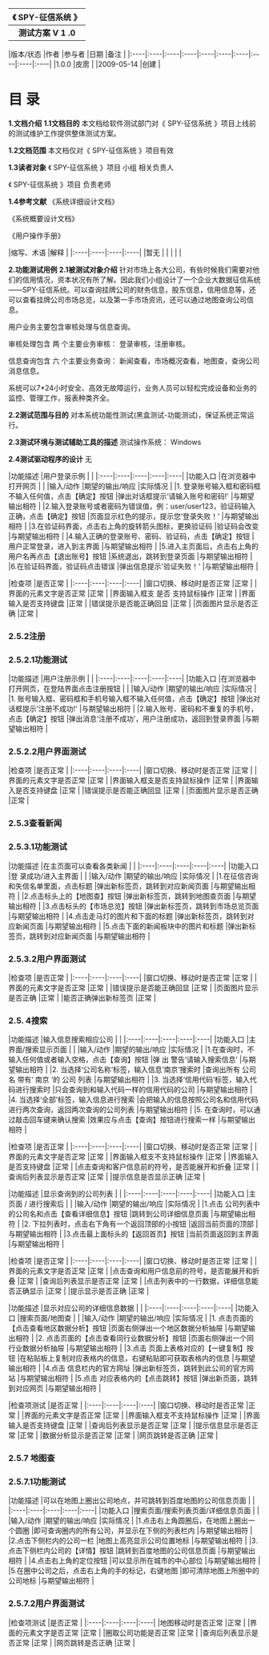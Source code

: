 |**《** **SPY-征信系统** 》 |
|:----:|
| **测试方案**  **V** **1** **.0** |



|版本/状态 |作者 |参与者 |日期 |备注 |
|:----|:----|:----|:----|:----|:----|:----|:----|:----|:----|
|1.0.0 |皮雳 |    |2009-05-14 |创建 |



# **目 录** 

**1.文档介绍** **1.1文档目的** 本文档给软件测试部门对《 SPY-征信系统 》项目上线前的测试维护工作提供整体测试方案。 

**1.2文档范围** 本文档仅对《 SPY-征信系统 》项目有效 

**1.3读者对象** 《 SPY-征信系统 》项目 小组 相关负责人 

《 SPY-征信系统 》项目 负责老师 

**1.4参考文献** 《系统详细设计文档》 

《系统概要设计文档》 

《用户操作手册》 

 

|缩写、术语 |解释 |
|:----|:----|:----|:----|
|暂无 |    |
|    |    |



**2.功能测试用例** **2.1被测试对象介绍** 针对市场上各大公司，有些时候我们需要对他们的信用情况，资本状况有所了解。因此我们小组设计了一个企业大数据征信系统——SPY-征信系统。可以查询挂牌公司的财务信息，股东信息，信用信息等，还可以查看挂牌公司市场总览，以及第一手市场资讯，还可以通过地图查询公司信息。 

用户业务主要包含审核处理与信息查询。 

审核处理包含 两 个主要业务审核： 登录审核，注册审核。 

信息查询包含 六 个主要业务查询： 新闻查看，市场概况查看，地图查，查询公司消息信息。 

系统可以7*24小时安全、高效无故障运行，业务人员可以轻松完成设备和业务的监控、管理工作，报表种类齐全。 

**2.2测试范围与目的** 对本系统功能性测试(黑盒测试-功能测试)，保证系统正常运行。 

**2.3测试环境与测试辅助工具的描述** 测试操作系统： Windows 

**2.4测试驱动程序的设计** 无 

|功能描述 |用户登录示例 |    |
|:----|:----|:----|:----|:----|
|功能入口 |在浏览器中打开网页 |    |
|输入/动作 |期望的输出/响应 |实际情况 |
|1. 登录账号输入框和密码框不输入任何值，点击【确定】按钮 |弹出对话框提示‘请输入账号和密码!' |与期望输出相符 |
|2.输入登录账号或者密码为错误值，例：user/user123，验证码输入正确，点击【确定】按钮 |页面显示红色的提示，提示您‘登录失败！’ |与期望输出相符 |
|3.在验证码界面，点击右上角的旋转箭头图标，更换验证码 |验证码会改变 |与期望输出相符 |
|4.输入正确的登录账号、密码、验证码，点击【确定】按钮 |用户正常登录，进入到主界面 |与期望输出相符 |
|5.进入主页面后，点击右上角的用户名再点击【退出账号】按钮 |系统退出，跳转到登录页面 |与期望输出相符 |
|6.在验证码界面，验证码点击错误 |弹出信息提示'验证失败！' |与期望输出相符 |

|检查项 |是否正常 |
|:----|:----|:----|:----|
|窗口切换、移动时是否正常 |正常 |
|界面的元素文字是否正常	 |正常 |
|界面输入框支 是否 支持鼠标操作 |正常 |
|界面输入是否支持键盘 |正常 |
|错误提示是否能正确回显 |正常 |
|页面图片显示是否正确 |正常 |



### **2.5.2注册** 

### **2.5.2.1功能测试** 

|功能描述 |用户注册示例 |    |
|:----|:----|:----|:----|:----|
|功能入口 |在浏览器中打开网页，在登陆界面点击注册按钮 |    |
|输入/动作 |期望的输出/响应 |实际情况 |
|1. 账号输入框、密码框和手机号输入框不输入任何值，点击【确定】按钮 |弹出对话框提示‘注册不成功!' |与期望输出相符 |
|2.输入账号、密码和不重复的手机号，点击【确定】按钮 |弹出消息‘注册不成功’，用户注册成功，返回到登录界面 |与期望输出相符 |

### **2.5.2.2用户界面测试** 

|检查项 |是否正常 |
|:----|:----|:----|:----|
|窗口切换、移动时是否正常 |正常 |
|界面的元素文字是否正常 |正常 |
|界面输入框支是否支持鼠标操作 |正常 |
|界面输入是否支持键盘 |正常 |
|错误提示是否能正确回显 |正常 |
|页面图片显示是否正确 |正常 |


### **2.5.3查看新闻** 

### **2.5.3.1功能测试** 

|功能描述 |在主页面可以查看各类新闻 |    |
|:----|:----|:----|:----|:----|
|功能入口 |登 录成功/进入主界面 |    |
|输入/动作 |期望的输出/响应 |实际情况 |
|1.在征信咨询和失信名单里面，点击标题 |弹出新标签页，跳转到对应新闻页面 |与期望输出相符 |
|2.点击标头上的【地图查】按钮 |弹出新标签页，跳转到地图查页面 |与期望输出相符 |
|3.点击标头的【市场总览】按钮 |弹出新标签页，跳转到市场总览页面 |与期望输出相符 |
|4.点击走马灯的图片和下面的标题 |弹出新标签页，跳转到对应新闻页面 |与期望输出相符 |
|5.点击下面的新闻板块中的图片和标题 |弹出新标签页，跳转到对应新闻页面 |与期望输出相符 |

### **2.5.3.2用户界面测试** 


|检查项 |是否正常 |
|:----|:----|:----|:----|
|窗口切换、移动时是否正常 |正常 |
|界面的元素文字是否正常 |正常 |
|错误提示是否能正确回显 |正常 |
|页面图片显示是否正确 |正常 |
|能否正确弹出新标签页 |正常 |




### **2.5.** **4搜索** 

|功能描述 |输入信息搜索相应公司 |    |
|:----|:----|:----|:----|:----|
|功能入口 |主界面/搜索显示页面 |    |
|输入/动作 |期望的输出/响应 |实际情况 |
|1.在查询时，不输入任何值或者输入空格，点击【查询】按钮 |弹 出 警告‘请输入搜索信息’ |与期望输出相符 |
|2. 当选择‘公司名称‘标签，输入信息’南京‘搜索时 |查询出所有 公司名 带有‘ 南京 ’的 公司 列表 |与期望输出相符 |
|3. 当选择‘信用代码‘标签，输入代码进行搜索时 |只会查询到和输入代码一样的信用代码的公司 |与期望输出相符 |
|4. 当选择‘全部’标签，输入信息进行搜索 |会把输入的信息按照公司名和信用代码进行两次查询，返回两次查询的公司列表 |与期望输出相符 |
|5. 在查询时，可以通过敲击回车键来确认搜索 |效果应与点击【查询】按钮进行搜索一样 |与期望输出相符 |



|检查项 |是否正常 |
|:----|:----|:----|:----|
|窗口切换、移动时是否正常 |正常 |
|界面的元素文字是否正常	 |正常 |
|界面输入框支不支持鼠标操作 |正常 |
|界面输入是否支持键盘 |正常 |
|点击查询和客户信息前的符号，是否能展开和折叠 |正常 |
|查询后列表显示是否正常 |正常 |
|提示信息是否显示正确 |正常 |

|功能描述 |显示查询到的公司列表 |    |
|:----|:----|:----|:----|:----|
|功能入口 |主页面 / 进行搜索后 |    |
|输入/动作 |期望的输出/响应 |实际情况 |
|1.点击 公司列表中的公司名和点击【查看详细信息】按钮 |跳转到公司详细信息页面 |与期望输出相符 |
|2. 下拉列表时，点击右下角有一个返回顶部的小按钮 |返回当前页面的顶部 |与期望输出相符 |
|3.点击最上面标头的【返回首页】按钮 |当前页面返回到主界面 |与期望输出相符 |



|检查项 |是否正常 |
|:----|:----|:----|:----|
|窗口切换、移动时是否正常 |正常 |
|界面的元素文字是否正常	 |正常 |
|点击查询和用户信息前的符号，是否能展开和折叠 |正常 |
|查询后列表显示是否正常 |正常 |
|点击列表中的一行数据，详细信息能否正确显示 |正常 |
|提示显示是否正确 |正常 |

|功能描述 |显示对应公司的详细信息数据 |    |
|:----|:----|:----|:----|:----|
|功能入口 |搜索页面/地图查 |    |
|输入/动作 |期望的输出/响应 |实际情况 |
|1. 点击页面的【点击查看地区数据分析】按钮 |页面右侧弹出一个地区数据分析抽屉 |与期望输出相符 |
|2. 点击页面的【点击查看同行业数据分析】按钮 |页面右侧弹出一个同行业数据分析抽屉 |与期望输出相符 |
|3.点击 页面上表格对应的【一键复制】按钮 |在粘贴板上复制对应表格内的信息，右键粘贴即可获取表格内的信息 |与期望输出相符 |
|4.点击 信息栏内的官方网址 |弹出新标签页，跳转到此公司的官方网站 |与期望输出相符 |
|5.点击 对应表格内的【点击跳转】按钮 |弹出新页面，跳转到对应网页 |与期望输出相符 |



|检查项测试 |是否正常 |
|:----|:----|:----|:----|
|窗口切换、移动时是否正常 |正常 |
|界面的元素文字是否正常 |正常 |
|界面输入框支不支持鼠标操作 |正常 |
|界面输入是否支持键盘 |正常 |
|查询后列表显示是否正常 |正常 |
|提示信息显示是否正常 |正常 |
|数据分析显示是否正常 |正常 |
|网页跳转是否正确 |正常 |

### **2.5.7 地图查** 

### **2.5.7.1功能测试** 

|功能描述 |可以在地图上圈出公司地点，并可跳转到百度地图的公司信息页面 |    |
|:----|:----|:----|:----|:----|
|功能入口 |搜索页面/搜索列表页面/详细信息页面 |    |
|输入/动作 |期望的输出/响应 |实际情况 |
|1.点击右上角圆圈后，在地图上圈出一个圆圈 |即可查询圈内的所有公司，并显示在下侧的列表栏内 |与期望输出相符 |
|2.点击下侧栏内的公司一栏 |地图上高亮显示公司位置地标 |与期望输出相符 |
|3.点击下侧栏内公司的【详情】按钮 |跳转到百度地图的公司信息页面 |与期望输出相符 |
|4.点击右上角的定位按钮 |可以显示所在城市的中心部位 |与期望输出相符 |
|5.在圈中公司之后，点击右上角的手的标记，右键地图 |即可清除地图上所圈中的公司地标 |与期望输出相符 |


### **2.5.7.2用户界面测试** 

|检查项测试 |是否正常 |
|:----|:----|:----|:----|
|地图移动时是否正常 |正常 |
|界面的元素文字是否正常 |正常 |
|圈取公司功能是否正常 |正常 |
|查询后列表显示是否正常 |正常 |
|网页跳转是否正确 |正常 |



